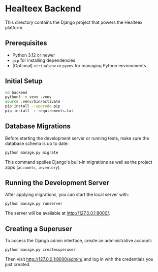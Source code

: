 # Healteex Backend

This directory contains the Django project that powers the Healteex platform.

## Prerequisites
- Python 3.12 or newer
- `pip` for installing dependencies
- (Optional) `virtualenv` or `pyenv` for managing Python environments

## Initial Setup
```bash
cd backend
python3 -m venv .venv
source .venv/bin/activate
pip install --upgrade pip
pip install -r requirements.txt
```

## Database Migrations
Before starting the development server or running tests, make sure the database schema is up to date:
```bash
python manage.py migrate
```
This command applies Django's built-in migrations as well as the project apps (`accounts`, `inventory`).

## Running the Development Server
After applying migrations, you can start the local server with:
```bash
python manage.py runserver
```

The server will be available at <http://127.0.0.1:8000/>.

## Creating a Superuser
To access the Django admin interface, create an administrative account:
```bash
python manage.py createsuperuser
```

Then visit <http://127.0.0.1:8000/admin/> and log in with the credentials you just created.
